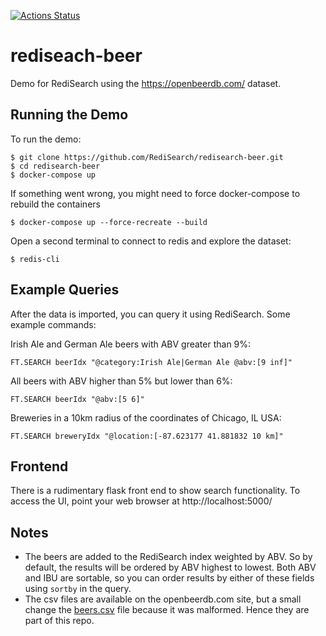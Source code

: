 [![Actions Status](https://github.com/RediSearch/redisearch-beer/workflows/CI/badge.svg)](https://github.com/RediSearch/redisearch-beer/actions)

# rediseach-beer

Demo for RediSearch using the https://openbeerdb.com/ dataset.

## Running the Demo
To run the demo:
```
$ git clone https://github.com/RediSearch/redisearch-beer.git
$ cd redisearch-beer
$ docker-compose up
```
If something went wrong, you might need to force docker-compose to rebuild the containers
```
$ docker-compose up --force-recreate --build
```
Open a second terminal to connect to redis and explore the dataset:
```
$ redis-cli
```

## Example Queries
After the data is imported, you can query it using RediSearch. Some example commands:

Irish Ale and German Ale beers with ABV greater than 9%:
```
FT.SEARCH beerIdx "@category:Irish Ale|German Ale @abv:[9 inf]"
```
All beers with ABV higher than 5% but lower than 6%:
```
FT.SEARCH beerIdx "@abv:[5 6]"
```
Breweries in a 10km radius of the coordinates of Chicago, IL USA:
```
FT.SEARCH breweryIdx "@location:[-87.623177 41.881832 10 km]"
```

## Frontend
There is a rudimentary flask front end to show search functionality. To access the UI, point your web browser at http://localhost:5000/

## Notes
- The beers are added to the RediSearch index weighted by ABV. So by default, the results will be ordered by ABV highest to lowest. Both ABV and IBU are sortable, so you can order results by either of these fields using `sortby` in the query.
- The csv files are available on the openbeerdb.com site, but a small change the [beers.csv](../master/beerloader/data/beers.csv) file because it was malformed.  Hence they are part of this repo.
